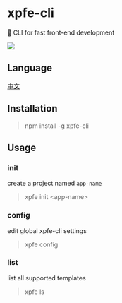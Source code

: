 # xpfe-cli
🚀 CLI for fast front-end development

![](http://static.excaliburhan.com/demo/xpfe-cli.gif)

## Language

[中文](https://github.com/excaliburhan/xpfe-cli/blob/master/docs/zh_CN.md)

## Installation

> npm install -g xpfe-cli

## Usage

### init

create a project named `app-name`

> xpfe init \<app-name\>

### config

edit global xpfe-cli settings

> xpfe config
### list

list all supported templates

> xpfe ls
